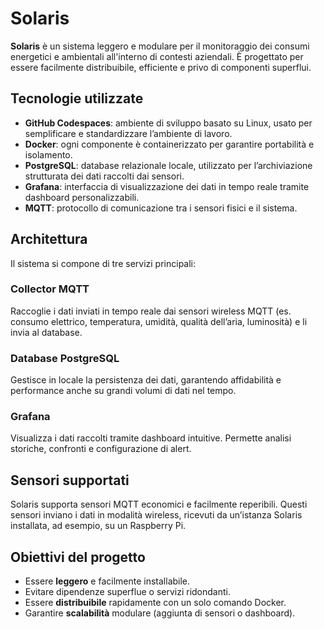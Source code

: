 # Solaris

**Solaris** è un sistema leggero e modulare per il monitoraggio dei consumi energetici e ambientali all'interno di contesti aziendali. È progettato per essere facilmente distribuibile, efficiente e privo di componenti superflui.

## Tecnologie utilizzate

- **GitHub Codespaces**: ambiente di sviluppo basato su Linux, usato per semplificare e standardizzare l’ambiente di lavoro.
- **Docker**: ogni componente è containerizzato per garantire portabilità e isolamento.
- **PostgreSQL**: database relazionale locale, utilizzato per l’archiviazione strutturata dei dati raccolti dai sensori.
- **Grafana**: interfaccia di visualizzazione dei dati in tempo reale tramite dashboard personalizzabili.
- **MQTT**: protocollo di comunicazione tra i sensori fisici e il sistema.

## Architettura

Il sistema si compone di tre servizi principali:

### Collector MQTT

Raccoglie i dati inviati in tempo reale dai sensori wireless MQTT (es. consumo elettrico, temperatura, umidità, qualità dell’aria, luminosità) e li invia al database.

### Database PostgreSQL

Gestisce in locale la persistenza dei dati, garantendo affidabilità e performance anche su grandi volumi di dati nel tempo.

### Grafana

Visualizza i dati raccolti tramite dashboard intuitive. Permette analisi storiche, confronti e configurazione di alert.

## Sensori supportati

Solaris supporta sensori MQTT economici e facilmente reperibili. Questi sensori inviano i dati in modalità wireless, ricevuti da un’istanza Solaris installata, ad esempio, su un Raspberry Pi.

## Obiettivi del progetto

- Essere **leggero** e facilmente installabile.
- Evitare dipendenze superflue o servizi ridondanti.
- Essere **distribuibile** rapidamente con un solo comando Docker.
- Garantire **scalabilità** modulare (aggiunta di sensori o dashboard).